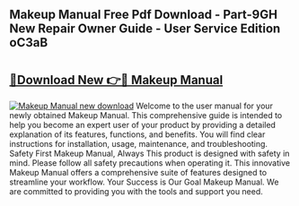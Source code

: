 ## Makeup Manual Free Pdf Download - Part-9GH New Repair Owner Guide - User Service Edition oC3aB

# <h2><a href="http://bc48044.oget.top/?id=Makeup+Manual">🔗Download New 👉🔴 Makeup Manual</a></h2>

[![Makeup Manual new download](https://i.imgur.com/5g1atiW.png)](http://bc48044.oget.top/?id=Makeup+Manual)
Welcome to the user manual for your newly obtained Makeup Manual. This comprehensive guide is intended to help you become an expert user of your product by providing a detailed explanation of its features, functions, and benefits. You will find clear instructions for installation, usage, maintenance, and troubleshooting. Safety First Makeup Manual, Always This product is designed with safety in mind. Please follow all safety precautions when operating it. This innovative Makeup Manual offers a comprehensive suite of features designed to streamline your workflow. Your Success is Our Goal Makeup Manual. We are committed to providing you with the tools and support you need.
